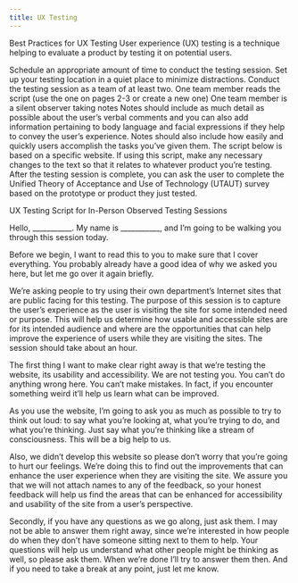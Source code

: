 ```yaml
---
title: UX Testing
---
```


Best Practices for UX Testing
User experience (UX) testing is a technique helping to evaluate a product by testing it on potential users.

Schedule an appropriate amount of time to conduct the testing session.
Set up your testing location in a quiet place to minimize distractions.
Conduct the testing session as a team of at least two.
One team member reads the script (use the one on pages 2-3 or create a new one)
One team member is a silent observer taking notes
Notes should include as much detail as possible about the user’s verbal comments and you can also add information pertaining to  body language and facial expressions if they help to convey the user’s experience.
Notes should also include how easily and quickly users accomplish the tasks you’ve given them.
The script below is based on a specific website. If using this script, make any necessary changes to the text so that it relates to whatever product you’re testing.
After the testing session is complete, you can ask the user to complete the Unified Theory of Acceptance and Use of Technology (UTAUT) survey based on the prototype or product they just tested.


UX Testing Script for In-Person Observed Testing Sessions

Hello, ___________.  My name is ___________, and I’m going to be walking you through this session today.

Before we begin, I want to read this to you to make sure that I cover everything.  You probably already have a good idea of why we asked you here, but let me go over it again briefly.

We’re asking people to try using their own department’s Internet sites that are public facing for this testing.  The purpose of this session is to capture the user’s experience as the user is visiting the site for some intended need or purpose.  This will help us determine how usable and accessible sites are for its intended audience and where are the opportunities that can help improve the experience of users while they are visiting the sites.  The session should take about an hour.

The first thing I want to make clear right away is that we’re testing the website, its usability and accessibility.  We are not testing you.  You can’t do anything wrong here.  You can’t make mistakes.  In fact, if you encounter something weird it’ll help us learn what can be improved.  

As you use the website, I’m going to ask you as much as possible to try to think out loud: to say what you’re looking at, what you’re trying to do, and what you’re thinking.  Just say what you’re thinking like a stream of consciousness.  This will be a big help to us.  

Also, we didn’t develop this website so please don’t worry that you’re going to hurt our feelings.  We’re doing this to find out the improvements that can enhance the user experience when they are visiting the site. We assure you that we will not attach names to any of the feedback, so your honest feedback will help us find the areas that can be enhanced for accessibility and usability of the site from a user’s perspective.

Secondly, if you have any questions as we go along, just ask them.  I may not be able to answer them right away, since we’re interested in how people do when they don’t have someone sitting next to them to help.  Your questions will help us understand what other people might be thinking as well, so please ask them.  When we’re done I’ll try to answer them then.  And if you need to take a break at any point, just let me know.

